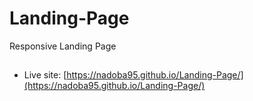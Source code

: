 # Landing-Page

Responsive Landing Page

## 

- Live site: [https://nadoba95.github.io/Landing-Page/](https://nadoba95.github.io/Landing-Page/)
